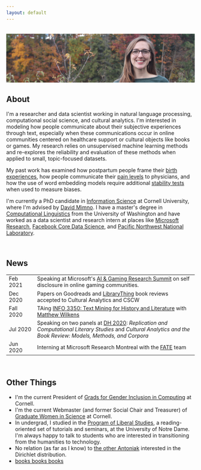 ```yaml
---
layout: default
---
```


<br>

<img src="me_banner.jpg">

<br>

## About

<!-- <img class="profile-picture" src="me.png"> -->

I'm a researcher and data scientist working in natural language processing, computational social science, and cultural analytics. I'm interested in modeling how people communicate about their subjective experiences through text, especially when these communications occur in online communities centered on healthcare support or cultural objects like books or games. My research relies on unsupervised machine learning methods and re-explores the reliability and evaluation of these methods when applied to small, topic-focused datasets. 

My past work has examined how postpartum people frame their [birth experiences](https://maria-antoniak.github.io/resources/2019_cscw_birth_stories.pdf),  how people communicate their [pain levels](https://maria-antoniak.github.io/resources/2020_frontiers_pain.pdf) to physicians, and how the use of word embedding models require additional [stability tests](https://maria-antoniak.github.io/resources/2018_evaluating_stability.pdf) when used to measure biases.

I'm currently a PhD candidate in [Information Science](http://infosci.cornell.edu/) at Cornell University, where I'm advised by [David Mimno](https://mimno.infosci.cornell.edu/). I have a master's degree in [Computational Linguistics](https://www.compling.uw.edu/) from the University of Washington and have worked as a data scientist and research intern at places like [Microsoft Research](https://www.microsoft.com/en-us/research/), [Facebook Core Data Science](https://research.fb.com/core-data-science/), and [Pacific Northwest National Laboratory](https://www.pnl.gov/).

<br> 

## News

<table style="width:100%">
  <tr>
    <td width="15%">Feb 2021</td>
    <td>Speaking at Microsoft's <a href="https://www.microsoft.com/en-us/research/event/aiandgaming2021/">AI & Gaming Research Summit</a> on self disclosure in online gaming communities.</td>
  </tr>
  <tr>
    <td width="15%">Dec 2020</td>
    <td>Papers on Goodreads and <a href="https://maria-antoniak.github.io/resources/2021_cscw_librarything_genres.pdf">LibraryThing</a> book reviews accepted to Cultural Analytics and CSCW</td>
  </tr>
  <tr>
    <td width="15%">Fall 2020</td>
    <td>TAing <a href="https://github.com/wilkens-teaching/info3350-f20">INFO 3350: Text Mining for History and Literature</a> with <a href="https://mattwilkens.com/">Matthew Wilkens</a></td>
  </tr>
  <tr>
    <td width="15%">Jul 2020</td>
    <td>Speaking on two panels at <a href="https://dh2020.adho.org/">DH 2020</a>: <i>Replication and Computational Literary Studies</i> and <i>Cultural Analytics and the Book Review: Models, Methods, and Corpora</i></td>
  </tr>
  <tr>
    <td width="15%">Jun 2020</td>
    <td>Interning at Microsoft Research Montreal with the <a href="https://www.microsoft.com/en-us/research/group/fate/">FATE</a> team</td>
  </tr>
</table>


<br>


## Other Things

* I'm the current President of [Grads for Gender Inclusion in Computing](https://gsgic.org/) at Cornell. 
* I'm the current Webmaster (and former Social Chair and Treasurer) of [Graduate Women in Science](https://gwiscornell.wordpress.com/) at Cornell.
* In undergrad, I studied in the [Program of Liberal Studies](https://pls.nd.edu/), a reading-oriented set of tutorials and seminars, at the University of Notre Dame. I'm always happy to talk to students who are interested in transitioning from the humanities to technology.
* No relation (as far as I know) to [the other Antoniak](https://www.semanticscholar.org/author/C.-Antoniak/16645877) interested in the Dirichlet distribution.
* [books books books](https://maria-antoniak.github.io/reading)


<br><br><br>